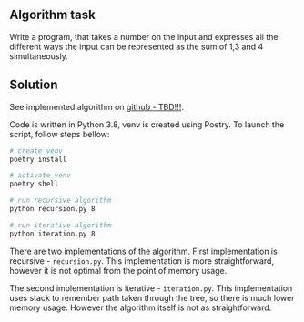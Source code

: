 ## Algorithm task

Write a program, that takes a number on the input and expresses all the different ways the input can be represented as the sum of 1,3 and 4 simultaneously.

## Solution

See implemented algorithm on [github - TBD!!!](https://git).

Code is written in Python 3.8, venv is created using Poetry. To launch the script, follow steps bellow:

``` sh
# create venv
poetry install

# activate venv
poetry shell

# run recursive algorithm
python recursion.py 8

# run iterative algorithm
python iteration.py 8
```

There are two implementations of the algorithm. First implementation is recursive - `recursion.py`. This implementation is more straightforward, however it is not optimal from the point of memory usage.

The second implementation is iterative - `iteration.py`. This implementation uses stack to remember path taken through the tree, so there is much lower memory usage. However the algorithm itself is not as straightforward.

